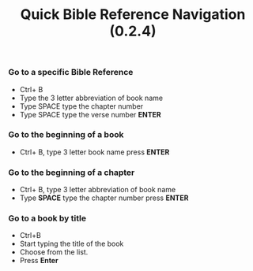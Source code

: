 ﻿---
title: Quick Bible Reference Navigation (0.2.4)
---
### Go to a specific Bible Reference

-   Ctrl+ B
-   Type the 3 letter abbreviation of book name
-   Type SPACE type the chapter number
-   Type SPACE type the verse number **ENTER**

### Go to the beginning of a book

-   Ctrl+ B, type 3 letter book name press **ENTER**

### Go to the beginning of a chapter

-   Ctrl+ B, type 3 letter abbreviation of book name
-   Type **SPACE** type the chapter number press **ENTER**

### Go to a book by title

-   Ctrl+B
-   Start typing the title of the book
-   Choose from the list.
-   Press **Enter**

